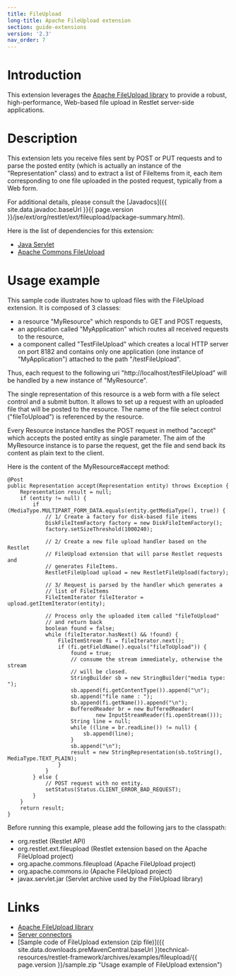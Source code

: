 ```yaml
---
title: FileUpload
long-title: Apache FileUpload extension
section: guide-extensions
version: '2.3'
nav_order: 7
---
```

# Introduction

This extension leverages the [Apache FileUpload
library](http://commons.apache.org/fileupload/)
to provide a robust, high-performance, Web-based file upload in Restlet
server-side applications.

# Description

This extension lets you receive files sent by POST or PUT requests and
to parse the posted entity (which is actually an instance of the
"Representation" class) and to extract a list of FileItems from it, each
item corresponding to one file uploaded in the posted request, typically
from a Web form.

For additional details, please consult the
[Javadocs]({{ site.data.javadoc.baseUrl }}{{ page.version }}/jse/ext/org/restlet/ext/fileupload/package-summary.html).

Here is the list of dependencies for this extension:

-   [Java Servlet](http://www.oracle.com/technetwork/java/javaee/servlet/index.html)
-   [Apache Commons FileUpload](http://jakarta.apache.org/commons/fileupload/)

# Usage example

This sample code illustrates how to upload files with the FileUpload
extension. It is composed of 3 classes:

-   a resource "MyResource" which responds to GET and POST requests,
-   an application called "MyApplication" which routes all received
    requests to the resource,
-   a component called "TestFileUpload" which creates a local HTTP
    server on port 8182 and contains only one application (one instance
    of "MyApplication") attached to the path "/testFileUpload".

Thus, each request to the following uri
"http://localhost/testFileUpload" will be handled by a new instance of
"MyResource".

The single representation of this resource is a web form with a file
select control and a submit button. It allows to set up a request with
an uploaded file that will be posted to the resource. The name of the
file select control ("fileToUpload") is referenced by the resource.

Every Resource instance handles the POST request in method "accept"
which accepts the posted entity as single parameter. The aim of the
MyResource instance is to parse the request, get the file and send
back its content as plain text to the client.

Here is the content of the MyResource\#accept method:

<pre class="language-java"><code class="language-java">@Post
public Representation accept(Representation entity) throws Exception {
    Representation result = null;
    if (entity != null) {
        if (MediaType.MULTIPART_FORM_DATA.equals(entity.getMediaType(), true)) {
            // 1/ Create a factory for disk-based file items
            DiskFileItemFactory factory = new DiskFileItemFactory();
            factory.setSizeThreshold(1000240);

            // 2/ Create a new file upload handler based on the Restlet
            // FileUpload extension that will parse Restlet requests and
            // generates FileItems.
            RestletFileUpload upload = new RestletFileUpload(factory);

            // 3/ Request is parsed by the handler which generates a
            // list of FileItems
            FileItemIterator fileIterator = upload.getItemIterator(entity);

            // Process only the uploaded item called "fileToUpload"
            // and return back
            boolean found = false;
            while (fileIterator.hasNext() && !found) {
                FileItemStream fi = fileIterator.next();
                if (fi.getFieldName().equals("fileToUpload")) {
                    found = true;
                    // consume the stream immediately, otherwise the stream
                    // will be closed.
                    StringBuilder sb = new StringBuilder("media type: ");
                    sb.append(fi.getContentType()).append("\n");
                    sb.append("file name : ");
                    sb.append(fi.getName()).append("\n");
                    BufferedReader br = new BufferedReader(
                            new InputStreamReader(fi.openStream()));
                    String line = null;
                    while ((line = br.readLine()) != null) {
                        sb.append(line);
                    }
                    sb.append("\n");
                    result = new StringRepresentation(sb.toString(), MediaType.TEXT_PLAIN);
                }
            }
        } else {
            // POST request with no entity.
            setStatus(Status.CLIENT_ERROR_BAD_REQUEST);
        }
    }
    return result;
}
</code></pre>

Before running this example, please add the following jars to the
classpath:

-   org.restlet (Restlet API)
-   org.restlet.ext.fileupload (Restlet extension based on the Apache FileUpload project)
-   org.apache.commons.fileupload (Apache FileUpload project)
-   org.apache.commons.io (Apache FileUpload project)
-   javax.servlet.jar (Servlet archive used by the FileUpload library)

# Links

-   [Apache FileUpload library](http://commons.apache.org/fileupload/)
-   [Server connectors](../core/base/connectors)
-   [Sample code of FileUpload extension (zip file)]({{ site.data.downloads.preMavenCentral.baseUrl }}technical-resources/restlet-framework/archives/examples/fileupload/{{ page.version }}/sample.zip "Usage example of FileUpload extension")
